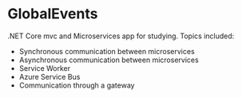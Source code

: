 # GlobalEvents
.NET Core mvc and Microservices app for studying. Topics included:
 - Synchronous communication between microservices
 - Asynchronous communication between microservices
 - Service Worker
 - Azure Service Bus
 - Communication through a gateway 
